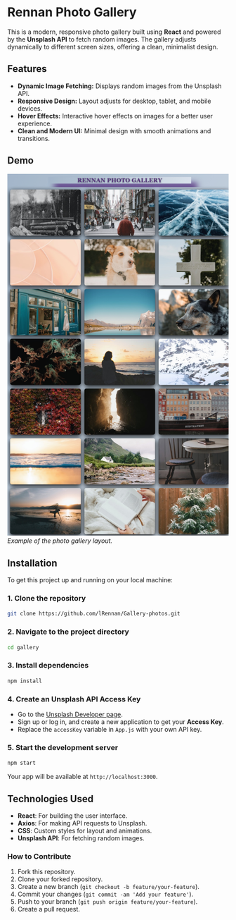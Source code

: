 # Rennan Photo Gallery

This is a modern, responsive photo gallery built using **React** and powered by the **Unsplash API** to fetch random images. The gallery adjusts dynamically to different screen sizes, offering a clean, minimalist design.

## Features

- **Dynamic Image Fetching:** Displays random images from the Unsplash API.
- **Responsive Design:** Layout adjusts for desktop, tablet, and mobile devices.
- **Hover Effects:** Interactive hover effects on images for a better user experience.
- **Clean and Modern UI:** Minimal design with smooth animations and transitions.

## Demo

![Screenshot](./photos.jpeg)  
_Example of the photo gallery layout._

## Installation

To get this project up and running on your local machine:

### 1. Clone the repository

```bash
git clone https://github.com/lRennan/Gallery-photos.git
```

### 2. Navigate to the project directory

```bash
cd gallery
```

### 3. Install dependencies

```bash
npm install
```

### 4. Create an Unsplash API Access Key

- Go to the [Unsplash Developer page](https://unsplash.com/developers).
- Sign up or log in, and create a new application to get your **Access Key**.
- Replace the `accessKey` variable in `App.js` with your own API key.

### 5. Start the development server

```bash
npm start
```

Your app will be available at `http://localhost:3000`.

## Technologies Used

- **React**: For building the user interface.
- **Axios**: For making API requests to Unsplash.
- **CSS**: Custom styles for layout and animations.
- **Unsplash API**: For fetching random images.

### How to Contribute

1. Fork this repository.
2. Clone your forked repository.
3. Create a new branch (`git checkout -b feature/your-feature`).
4. Commit your changes (`git commit -am 'Add your feature'`).
5. Push to your branch (`git push origin feature/your-feature`).
6. Create a pull request.
